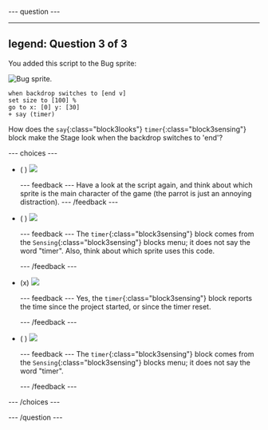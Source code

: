 --- question ---

---
legend: Question 3 of 3
---

You added this script to the Bug sprite:

![Bug sprite.](images/bug-sprite.png)

```blocks3
when backdrop switches to [end v]
set size to [100] % 
go to x: [0] y: [30] 
+ say (timer) 
```

How does the `say`{:class="block3looks"} `timer`{:class="block3sensing"} block make the Stage look when the backdrop switches to 'end'?

--- choices ---

- ( ) ![](images/quiz_parrot_number.png)

  --- feedback ---
Have a look at the script again, and think about which sprite is the main character of the game (the parrot is just an annoying distraction).
  --- /feedback ---

- ( ) ![](images/quiz_parrot_timer.png)

  --- feedback ---
The `timer`{:class="block3sensing"} block comes from the `Sensing`{:class="block3sensing"} blocks menu; it does not say the word "timer". Also, think about which sprite uses this code.

  --- /feedback ---

- (x) ![](images/quiz_bug_number.png)

  --- feedback ---
Yes, the `timer`{:class="block3sensing"} block reports the time since the project started, or since the timer reset. 

  --- /feedback ---

- ( ) ![](images/quiz_bug_timer.png)

  --- feedback ---
The `timer`{:class="block3sensing"} block comes from the `Sensing`{:class="block3sensing"} blocks menu; it does not say the word "timer".

  --- /feedback ---

--- /choices ---

--- /question ---





